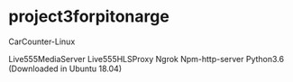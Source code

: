 # project3forpitonarge
CarCounter-Linux

Live555MediaServer
Live555HLSProxy
Ngrok
Npm-http-server
Python3.6 (Downloaded in Ubuntu 18.04)
